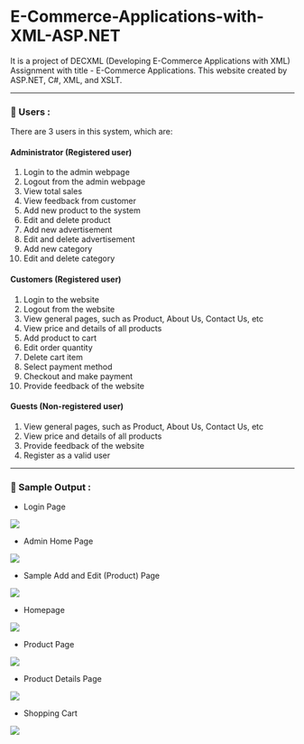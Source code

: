 # E-Commerce-Applications-with-XML-ASP.NET


It is a project of DECXML (Developing E-Commerce Applications with XML) Assignment with title - E-Commerce Applications. This website created by ASP.NET, C#, XML, and XSLT.

---

### 👨 Users :

There are 3 users in this system, which are:

####	Administrator (Registered user)

1. Login to the admin webpage 
2.	Logout from the admin webpage
3.	View total sales
4.	View feedback from customer
5.	Add new product to the system
6.	Edit and delete product
7.	Add new advertisement 
8.	Edit and delete advertisement
9.	Add new category
10.	Edit and delete category
 
#### Customers (Registered user)

1.	Login to the website
2.	Logout from the website
3.	View general pages, such as Product, About Us, Contact Us, etc
4.	View price and details of all products
5.	Add product to cart
6.	Edit order quantity
7.	Delete cart item
8.	Select payment method
9.	Checkout and make payment
10.	Provide feedback of the website

#### Guests (Non-registered user)

1.	View general pages, such as Product, About Us, Contact Us, etc
2.	View price and details of all products
3.	Provide feedback of the website
4.	Register as a valid user

---

### 🎥 Sample Output :

- Login Page

<img src="https://github.com/AlanTeeWeiLoon/E-Commerce-Applications-with-XML-ASP.NET/blob/main/Images/Login.jpg" />

- Admin Home Page

<img src="https://github.com/AlanTeeWeiLoon/E-Commerce-Applications-with-XML-ASP.NET/blob/main/Images/Admin%20Home%20Page.jpg" />

- Sample Add and Edit (Product) Page

<img src="https://github.com/AlanTeeWeiLoon/E-Commerce-Applications-with-XML-ASP.NET/blob/main/Images/Add%20New%20Product%20Page.jpg" />

- Homepage

<img src="https://github.com/AlanTeeWeiLoon/E-Commerce-Applications-with-XML-ASP.NET/blob/main/Images/Homepage.jpg"  />

- Product Page

<img src="https://github.com/AlanTeeWeiLoon/E-Commerce-Applications-with-XML-ASP.NET/blob/main/Images/Product%20page.jpg" />

- Product Details Page

<img src="https://github.com/AlanTeeWeiLoon/E-Commerce-Applications-with-XML-ASP.NET/blob/main/Images/Single%20Product%20Page.jpg" />

- Shopping Cart

<img src="https://github.com/AlanTeeWeiLoon/E-Commerce-Applications-with-XML-ASP.NET/blob/main/Images/Shopping%20Cart.jpg" />


